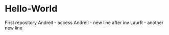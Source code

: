# Hello-World
First repository
AndreiI - access
AndreiI - new line after inv
LaurR - another new line